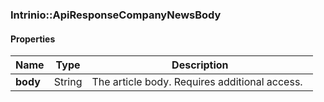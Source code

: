 

[//]: # (CLASS:Intrinio::ApiResponseCompanyNewsBody)

[//]: # (KIND:object)

### Intrinio::ApiResponseCompanyNewsBody

#### Properties

[//]: # (START_DEFINITION)

Name | Type | Description
------------ | ------------- | -------------
**body** | String | The article body. Requires additional access. &nbsp;

[//]: # (END_DEFINITION)



